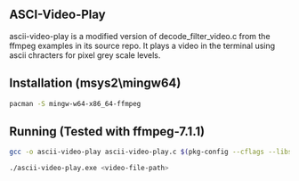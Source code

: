 ## ASCI-Video-Play
ascii-video-play is a modified version of decode_filter_video.c from the ffmpeg examples in its source repo. It plays a video in the terminal using ascii chracters for pixel grey scale levels.

## Installation (msys2\mingw64)
```bash
pacman -S mingw-w64-x86_64-ffmpeg
```

## Running (Tested with ffmpeg-7.1.1)
```bash
gcc -o ascii-video-play ascii-video-play.c $(pkg-config --cflags --libs libavformat libavcodec libavfilter libavutil)

./ascii-video-play.exe <video-file-path>
```
